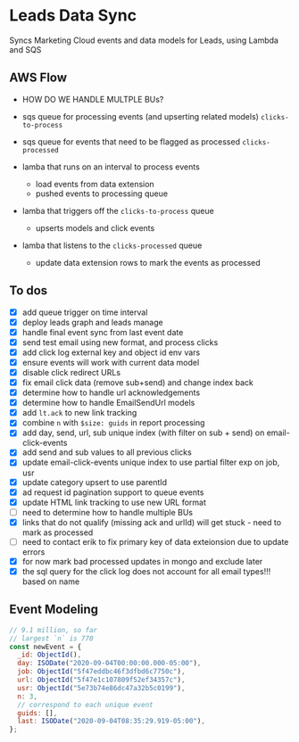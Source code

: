 # Leads Data Sync
Syncs Marketing Cloud events and data models for Leads, using Lambda and SQS

## AWS Flow
- HOW DO WE HANDLE MULTPLE BUs?

- sqs queue for processing events (and upserting related models) `clicks-to-process`
- sqs queue for events that need to be flagged as processed `clicks-processed`

- lamba that runs on an interval to process events
  - load events from data extension
  - pushed events to processing queue

- lamba that triggers off the `clicks-to-process` queue
  - upserts models and click events

- lamba that listens to the `clicks-processed` queue
  - update data extension rows to mark the events as processed

## To dos
- [x] add queue trigger on time interval
- [x] deploy leads graph and leads manage
- [x] handle final event sync from last event date
- [x] send test email using new format, and process clicks
- [x] add click log external key and object id env vars
- [x] ensure events will work with current data model
- [x] disable click redirect URLs
- [x] fix email click data (remove sub+send) and change index back
- [x] determine how to handle url acknowledgements
- [x] determine how to handle EmailSendUrl models
- [x] add `lt.ack` to new link tracking
- [x] combine `n` with `$size: guids` in report processing
- [x] add day, send, url, sub unique index (with filter on sub + send) on email-click-events
- [x] add send and sub values to all previous clicks
- [x] update email-click-events unique index to use partial filter exp on job, usr
- [x] update category upsert to use parentId
- [x] ad request id pagination support to queue events
- [x] update HTML link tracking to use new URL format
- [ ] need to determine how to handle multiple BUs
- [x] links that do not qualify (missing ack and urlId) will get stuck - need to mark as processed
- [ ] need to contact erik to fix primary key of data exteionsion due to
update errors
- [x] for now mark bad processed updates in mongo and exclude later
- [x] the sql query for the click log does not account for all email types!!! based on name

## Event Modeling
```js
// 9.1 million, so far
// largest `n` is 770
const newEvent = {
  _id: ObjectId(),
  day: ISODate("2020-09-04T00:00:00.000-05:00"),
  job: ObjectId("5f47eddbc46f3dfbd6c7750c"),
  url: ObjectId("5f47e1c107809f52ef34357c"),
  usr: ObjectId("5e73b74e86dc47a32b5c0199"),
  n: 3,
  // correspond to each unique event
  guids: [],
  last: ISODate("2020-09-04T08:35:29.919-05:00"),
};
```
